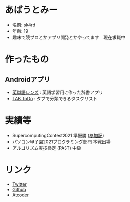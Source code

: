 # あばうとみー
- 名前: sk4rd
- 年齢: 19
- 趣味で競プロとかアプリ開発とかやってます　現在求職中

# 作ったもの
## Androidアプリ
- [英単語レンズ](https://play.google.com/store/apps/details?id=io.github.bjxytw.wordlens)
: 英語学習用に作った辞書アプリ
- [TAB ToDo](https://play.google.com/store/apps/details?id=io.github.bjxytw.wordlens)
: タブで分類できるタスクリスト

# 実績等

- SupercomputingContest2021 準優勝 ([参加記](https://sk4rd.hateblo.jp/entry/2021/12/28/235824))
- パソコン甲子園2021プログラミング部門 本戦出場
- アルゴリズム実技検定 (PAST) 中級

# リンク
- [Twitter](https://twitter.com/sk4rdz)
- [Github](https://github.com/sk4rdz)
- [Atcoder](https://atcoder.jp/users/sk4rd)
